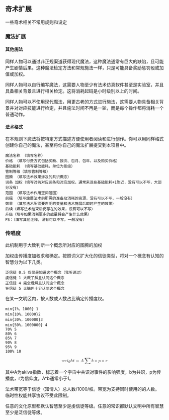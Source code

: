 ## 奇术扩展

一些奇术相关不常用规则和设定

### 魔法扩展

#### 其他施法

同样人物可以通过非正规渠道获得现代魔法，这种魔法通常有巨大的缺陷，且可能产生剧情后果。这种魔法检定方法和常规施法一样，只是可能具备奖励惩罚骰或加值或加权。

同样人物可以自行编写魔法，这需要人物至少有法术仿真软件甚至是实验室，并且具备相关背景且进行相关检定。这将消耗起码是小时级别以上的时间。

同样人物可以不使用现代魔法，用更古老的方式进行施法，这需要人物具备相关背景并对对应技能进行检定，并且施法时间不再是一轮，而是每个操作都将消耗一个普通动作。

#### 法术格式

在本规则下魔法将按特定方式描述方便使用者阅读和进行创作。你可以用同样格式创建你自己的魔法，甚至将你自己的魔法扩展提交到本项目中。

    魔法名称 （填写名称）
    价格 （填写付费方式包括买断、按次、包月、包年，以及购买价格）
    基础能耗 （填写基础能耗，单位为能级）
    管制等级（填写管制等级）
    图腾 （填写法术效果涉及的共识概念）
    词条 加权（填写对抗对应词条和对应加权，通常来说在基础能耗+1附近，没有可以不写，大部分没有）
    范围 （填写法术作用空间范围）
    前摇 （填写施展法术前所需的准备及消耗的资源，没有可以不写，一般没有）
    效果 （填写法术所需要声明的变量和法术施展后即时产生的效果）
    后续（填写法术结束后仍存在的效果，没有可以不写）
    升级（填写如果消耗更多的能量将会产生什么效果）
    PS：（填写其他注释，没有可以不写，一般没有）

### 传唱度

此机制用于大致判断一个概念所对应的图腾的加权

加权由传播度加权求和确定。按照词义扩大化的信徒类型，将对一个概念有认知的智慧分为以下几类。

    泛信徒 0.5 仅仅是知道这个概念（我听说过）
    虔信徒 1 大概了解且认同这个概念
    正信徒 4 完全理解且认同这个概念
    狂信徒 5 无脑但十分认同这个概念

在某一文明区内，按人数或人数占比确定传播度权。
    
    min{1%，1000} 1
    min{10%，10000}2
    min{30%，100000}3
    min{50%，1000000} 4
    70% 5
    80% 6
    85% 7
    90% 8
    95% 9
    100% 10


<math xmlns="http://www.w3.org/1998/Math/MathML" display="block"><mi>w</mi><mi>e</mi><mi>i</mi><mi>g</mi><mi>h</mi><mi>t</mi><mo>=</mo><mi>A</mi><mo data-mjx-texclass="OP">∑</mo><mi>b</mi><mo>×</mo><mi>p</mi><mo>×</mo><mi>r</mi></math>

其中A为akiva指数，标志着一个宇宙中共识对事件的影响强度，b为共识，p为传播度，r为信仰度。A*b通常小于1。

法术带宽等于信徒（知情人）总人数/1000/权。带宽为支持同时使用的的人数。临时性权能共享协议不受此限制。

任意的文化原型都默认智慧至少是虔信徒等级。任意的常识都默认文明中所有智慧至少是泛信徒等级。